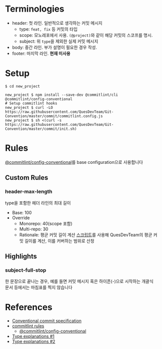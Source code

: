 # Terminologies
- header: 첫 라인. 일반적으로 생각하는 커밋 메시지
  - type: `feat, fix` 등 커밋의 타입
  - scope: 모노레포에서 사용. `(@project)`와 같이 해당 커밋의 스코프를 명시.
  - subject: 위 `type`을 제외한 실제 커밋 메시지
- body: 중간 라인. 부가 설명이 필요한 경우 작성.
- footer: 마지막 라인. **현재 미사용**

# Setup
```console
$ cd new_project

new_project $ npm install --save-dev @commitlint/cli @commitlint/config-conventional
# Setup commitlint hooks
new_project $ curl -LO https://raw.githubusercontent.com/QuesDevTeam/Git-Convention/master/commit/commitlint.config.js
new_project $ sh <(curl -s https://raw.githubusercontent.com/QuesDevTeam/Git-Convention/master/commit/init.sh)
```

# Rules
[@commitlint/config-conventional](https://github.com/conventional-changelog/commitlint/tree/master/%40commitlint/config-conventional)를 base configuration으로 사용합니다

## Custom Rules
### header-max-length
type을 포함한 헤더 라인의 최대 길이

- Base: 100
- Override
  - Monorepo: 40(scope 포함)
  - Multi-repo: 30
  - Rationale: 평균 커밋 길이 계산 [스크립트](https://gist.github.com/crowjdh/dc072fc362c063ea6ede0d3dcb3808c8)를 사용해 QuesDevTeam의 평균 커밋 길이를 계산, 이를 커버하는 범위로 산정

## Highlights
### subject-full-stop
한 문장으로 끝나는 경우, 예를 들면 커밋 메시지 혹은 하이픈(-)으로 시작하는 개괄식 문서 등에서는 마침표를 찍지 않습니다

# References
- [Conventional commit specification](https://www.conventionalcommits.org/en/v1.0.0/#specification)
- [commitlint rules](https://commitlint.js.org/#/reference-rules)
  - [@commitlint/config-conventional](https://github.com/conventional-changelog/commitlint/tree/master/%40commitlint/config-conventional)
- [Type explanations #1](https://platform.uno/docs/articles/uno-development/git-conventional-commits.html)
- [Type explanations #2](https://lean-lang.org/lean4/doc/dev/commit_convention.html)
